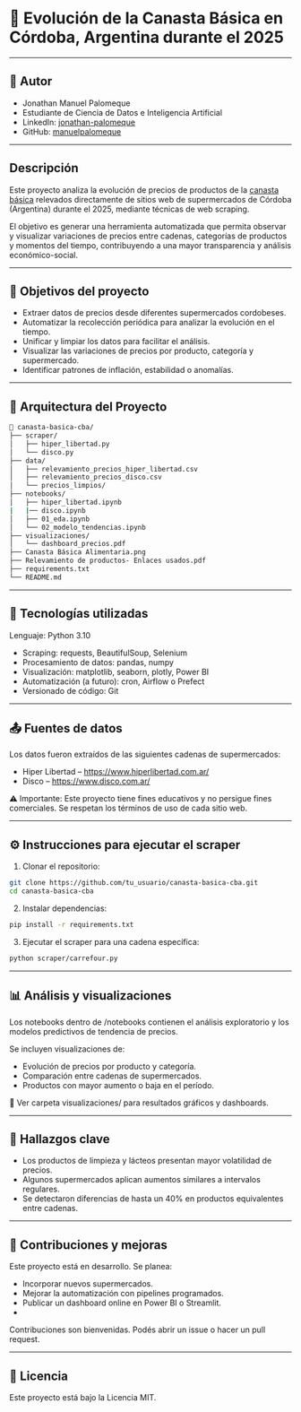 # 🛒 Evolución de la Canasta Básica en Córdoba, Argentina durante el 2025
---

## 🧑 Autor
* Jonathan Manuel Palomeque
* Estudiante de Ciencia de Datos e Inteligencia Artificial
* LinkedIn: [jonathan-palomeque](https://www.linkedin.com/in/jonathan-palomeque/)
* GitHub: [manuelpalomeque](https://github.com/manuelpalomeque)
---

## Descripción

Este proyecto analiza la evolución de precios de productos de la [canasta básica](https://www.indec.gob.ar/ftp/cuadros/sociedad/preguntas_frecuentes_cba_cbt.pdf) relevados directamente de sitios web de supermercados de Córdoba (Argentina) durante el 2025, mediante técnicas de web scraping.

El objetivo es generar una herramienta automatizada que permita observar y visualizar variaciones de precios entre cadenas, categorías de productos y momentos del tiempo, contribuyendo a una mayor transparencia y análisis económico-social.

---

## 📌 Objetivos del proyecto

- Extraer datos de precios desde diferentes supermercados cordobeses.
- Automatizar la recolección periódica para analizar la evolución en el tiempo.
- Unificar y limpiar los datos para facilitar el análisis.
- Visualizar las variaciones de precios por producto, categoría y supermercado.
- Identificar patrones de inflación, estabilidad o anomalías.

---

## 🧱 Arquitectura del Proyecto

```bash
📁 canasta-basica-cba/
├── scraper/
│   ├── hiper_libertad.py
│   └── disco.py
├── data/
│   ├── relevamiento_precios_hiper_libertad.csv
│   ├── relevamiento_precios_disco.csv
│   └── precios_limpios/
├── notebooks/
│   ├── hiper_libertad.ipynb
|   |── disco.ipynb 
│   ├── 01_eda.ipynb
│   └── 02_modelo_tendencias.ipynb
├── visualizaciones/
│   └── dashboard_precios.pdf
├── Canasta Básica Alimentaria.png
├── Relevamiento de productos- Enlaces usados.pdf
├── requirements.txt
└── README.md
```

---

## 🧰 Tecnologías utilizadas
Lenguaje: Python 3.10

* Scraping: requests, BeautifulSoup, Selenium
* Procesamiento de datos: pandas, numpy
* Visualización: matplotlib, seaborn, plotly, Power BI
* Automatización (a futuro): cron, Airflow o Prefect
* Versionado de código: Git

---

## 📤 Fuentes de datos
Los datos fueron extraídos de las siguientes cadenas de supermercados:

* Hiper Libertad – https://www.hiperlibertad.com.ar/
* Disco – https://www.disco.com.ar/

⚠️ Importante: Este proyecto tiene fines educativos y no persigue fines comerciales. Se respetan los términos de uso de cada sitio web.

---

## ⚙️ Instrucciones para ejecutar el scraper
1. Clonar el repositorio:

``` bash
git clone https://github.com/tu_usuario/canasta-basica-cba.git
cd canasta-basica-cba
```
2. Instalar dependencias:

``` bash
pip install -r requirements.txt
```
3. Ejecutar el scraper para una cadena específica:

``` bash
python scraper/carrefour.py
```

---

## 📊 Análisis y visualizaciones
Los notebooks dentro de /notebooks contienen el análisis exploratorio y los modelos predictivos de tendencia de precios.

Se incluyen visualizaciones de:

* Evolución de precios por producto y categoría.
* Comparación entre cadenas de supermercados.
* Productos con mayor aumento o baja en el período.

📁 Ver carpeta visualizaciones/ para resultados gráficos y dashboards.

---

## 🧠 Hallazgos clave
* Los productos de limpieza y lácteos presentan mayor volatilidad de precios.
* Algunos supermercados aplican aumentos similares a intervalos regulares.
* Se detectaron diferencias de hasta un 40% en productos equivalentes entre cadenas.

---

## 📝 Contribuciones y mejoras
Este proyecto está en desarrollo. Se planea:

* Incorporar nuevos supermercados.
* Mejorar la automatización con pipelines programados.
* Publicar un dashboard online en Power BI o Streamlit.
* 
Contribuciones son bienvenidas. Podés abrir un issue o hacer un pull request.

---

## 📄 Licencia
Este proyecto está bajo la Licencia MIT.
